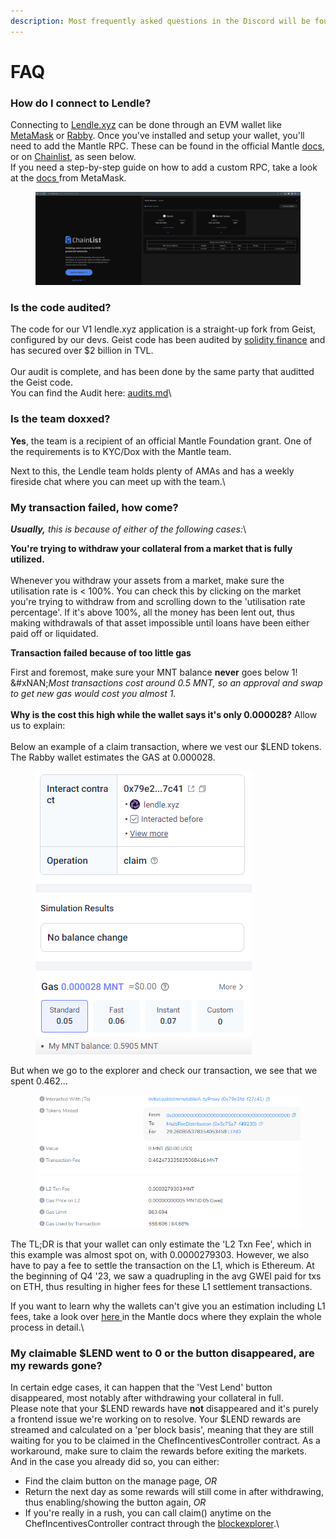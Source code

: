 ```yaml
---
description: Most frequently asked questions in the Discord will be found here
---
```


# FAQ

### How do I connect to Lendle?

Connecting to [Lendle.xyz](https://lendle.xyz) can be done through an EVM wallet like [MetaMask](https://metamask.io/) or [Rabby](https://rabby.io). Once you've installed and setup your wallet, you'll need to add the Mantle RPC. These can be found in the official Mantle [docs](https://docs.mantle.xyz/), or on [Chainlist](https://chainlist.org), as seen below. \
If you need a step-by-step guide on how to add a custom RPC, take a look at the [docs ](https://support.metamask.io/hc/en-us/articles/360043227612-How-to-add-a-custom-network-RPC)from MetaMask.

<figure><img src="../.gitbook/assets/image (6).png" alt=""><figcaption></figcaption></figure>

### Is the code audited?

The code for our V1 lendle.xyz application is a straight-up fork from Geist, configured by our devs. Geist code has been audited by [solidity finance](https://solidity.finance/audits/GeistProtocol/) and has secured over $2 billion in TVL. \
\
Our audit is complete, and has been done by the same party that auditted the Geist code. \
You can find the Audit here: [audits.md](../contracts-and-security/audits.md "mention")\


### Is the team doxxed?

**Yes**, the team is a recipient of an official Mantle Foundation grant. One of the requirements is to KYC/Dox with the Mantle team.&#x20;

Next to this, the Lendle team holds plenty of AMAs and has a weekly fireside chat where you can meet up with the team.\


### My transaction failed, how come?

_**Usually,** this is because of either of the following cases:_\


**You're trying to withdraw your collateral from a market that is fully utilized.**\
\
Whenever you withdraw your assets from a market, make sure the utilisation rate is < 100%. You can check this by clicking on the market you're trying to withdraw from and scrolling down to the 'utilisation rate percentage'. If it's above 100%, all the money has been lent out, thus making withdrawals of that asset impossible until loans have been either paid off or liquidated.

**Transaction failed because of too little gas**

First and foremost, make sure your MNT balance **never** goes below 1!\
&#xNAN;_&#x4D;ost transactions cost around 0.5 MNT, so an approval and swap to get new gas would cost you almost 1._\
\
**Why is the cost this high while the wallet says it's only 0.000028?** Allow us to explain:\
\
Below an example of a claim transaction, where we vest our $LEND tokens. The Rabby wallet estimates the GAS at 0.000028.&#x20;

<figure><img src="../.gitbook/assets/image (25).png" alt=""><figcaption></figcaption></figure>

But when we go to the explorer and check our transaction, we see that we spent 0.462...&#x20;

<figure><img src="../.gitbook/assets/image (26).png" alt=""><figcaption></figcaption></figure>

The TL;DR is that your wallet can only estimate the 'L2 Txn Fee', which in this example was almost spot on, with 0.0000279303. However, we also have to pay a fee to settle the transaction on the L1, which is Ethereum. At the beginning of Q4 '23, we saw a quadrupling in the avg GWEI paid for txs on ETH, thus resulting in higher fees for these L1 settlement transactions.&#x20;

If you want to learn why the wallets can't give you an estimation including L1 fees, take a look over [here ](https://docs.mantle.xyz/network/introduction/transaction-fees-on-l2)in the Mantle docs where they explain the whole process in detail.\


### My claimable $LEND went to 0 or the button disappeared, are my rewards gone?

In certain edge cases, it can happen that the 'Vest Lend'  button disappeared, most notably after withdrawing your collateral in full. \
Please note that your $LEND rewards have **not** disappeared and it's purely a frontend issue we're working on to resolve. Your $LEND rewards are streamed and calculated on a 'per block basis', meaning that they are still waiting for you to be claimed in the ChefIncentivesController contract. As a workaround, make sure to claim the rewards before exiting the markets. And in the case you already did so, you can either:

* Find the claim button on the manage page, _OR_
* Return the next day as some rewards will still come in after withdrawing, thus enabling/showing the button again, _OR_
* If you're really in a rush, you can call claim() anytime on the ChefIncentivesController contract through the [blockexplorer](https://explorer.mantle.xyz/address/0x79e2fd1c484EB9EE45001A98Ce31F28918F27C41/contracts?contract-tab=write-proxy#address-tabs).\


